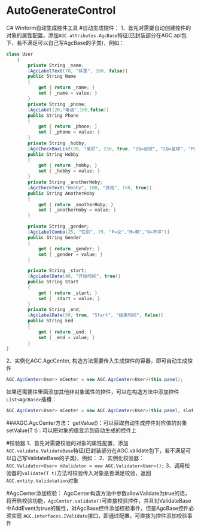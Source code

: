 # AutoGenerateControl
C# Winform自动生成控件工具
#自动生成控件：
1、首先对需要自动创建控件的对象的属性配置，添加`AGC.attributes.AgcBase`特征(已封装部分在AGC.api包下，若不满足可以自己写AgcBase的子类)，例如：
```csharp
class User
    {
        private String _name;
        [AgcLabelText(70, "体重", 100, false)]
        public String Name
        {
            get { return _name; }
            set { _name = value; }
        }
        private String _phone;
        [AgcLabel(20,"电话",100,false)]
        public String Phone
        {
            get { return _phone; }
            set { _phone = value; }
        }
        private String _hobby;
        [AgcCheckBoxList(30, "爱好", 230, true, "ZQ=足球", "LQ=篮球", "PQ=排球")]
        public String Hobby
        {
            get { return _hobby; }
            set { _hobby = value; }
        }
        private String _anotherHoby;
        [AgcCheckText("Hobby", 100, "其他", 150, true)]
        public String AnotherHoby
        {
            get { return _anotherHoby; }
            set { _anotherHoby = value; }
        }

        private String _gender;
        [AgcLabelCombo(25, "性别", 75, "F=女","M=男","O=不详")]
        public String Gender
        {
            get { return _gender; }
            set { _gender = value; }
        }

        private String _start;
        [AgcLabelDate(40, "开始时间", true)]
        public String Start
        {
            get { return _start; }
            set { _start = value; }
        }
        private String _end;
        [AgcLabelDate(50, true, "Start", "结束时间", false)]
        public String End
        {
            get { return _end; }
            set { _end = value; }
        }
}
```
2、实例化AGC.AgcCenter<T>, 构造方法需要传入生成控件的容器，即可自动生成控件
```csharp
AGC.AgcCenter<User> mCenter = new AGC.AgcCenter<User>(this.panel);
```
如果还需要往里面添加其他非对象属性的控件，可以在构造方法中添加控件`List<AgcBase>`插槽：
```csharp
AGC.AgcCenter<User> mCenter = new AGC.AgcCenter<User>(this.panel, slot);
```
###AGC.AgcCenter<T>方法：
getValue()：可以获取自动生成控件对应值的对象
setValue(T t) : 可以把对象的值显示到自动生成的控件上

#校验器
1、首先对需要校验的对象的属性配置，添加`AGC.validate.ValidateBase`特征(已封装部分在AGC.validate包下，若不满足可以自己写ValidateBase的子类)，例如：
2、实例化校验器：
`AGC.Validator<User> mValidator = new AGC.Validator<User>();`
3、调用校验器的`validate(T t)`方法可校验传入对象是否满足校验，返回`AGC.entity.Validatation`对象

#AgcCenter添加校验：
AgcCenter构造方法中参数allowValidate为true的话，将开启校验功能，`AgcCenter.validate()`可直接校验控件，并且对ValidateBase中AddEvent为true的属性，对AgcBase控件添加校验事件，但是AgcBase控件必须实现 `AGC.interfaces.IValidate`接口，即通过配置，可直接为控件添加校验事件
